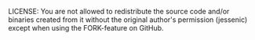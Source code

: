 ﻿LICENSE:
You are not allowed to redistribute the source code and/or binaries created from it without the original author's permission (jessenic) except when using the FORK-feature on GitHub.